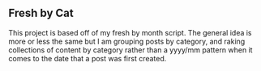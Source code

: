 ## Fresh by Cat

This project is based off of my fresh by month script. The general idea is more or less the same but I am grouping posts by category, and raking collections of content by category rather than a yyyy/mm pattern when it comes to the date that a post was first created. 